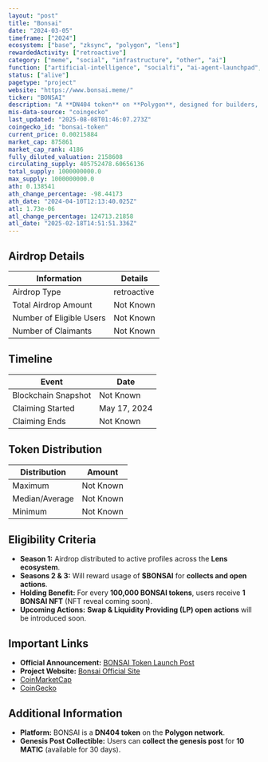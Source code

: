 ```yaml
---
layout: "post"
title: "Bonsai"
date: "2024-03-05"
timeframe: ["2024"]
ecosystem: ["base", "zksync", "polygon", "lens"]
rewardedActivity: ["retroactive"]
category: ["meme", "social", "infrastructure", "other", "ai"]
function: ["artificial-intelligence", "socialfi", "ai-agent-launchpad", "launchpad"]
status: ["alive"]
pagetype: "project"
website: "https://www.bonsai.meme/"
ticker: "BONSAI"
description: "A **DN404 token** on **Polygon**, designed for builders, explorers, and early adopters of onchain social."
mis-data-source: "coingecko"
last_updated: "2025-08-08T01:46:07.273Z"
coingecko_id: "bonsai-token"
current_price: 0.00215884
market_cap: 875861
market_cap_rank: 4186
fully_diluted_valuation: 2158608
circulating_supply: 405752478.60656136
total_supply: 1000000000.0
max_supply: 1000000000.0
ath: 0.138541
ath_change_percentage: -98.44173
ath_date: "2024-04-10T12:13:40.025Z"
atl: 1.73e-06
atl_change_percentage: 124713.21858
atl_date: "2025-02-18T14:51:51.336Z"
---
```


## Airdrop Details

| Information              | Details     |
| ------------------------ | ----------- |
| Airdrop Type             | retroactive |
| Total Airdrop Amount     | Not Known   |
| Number of Eligible Users | Not Known   |
| Number of Claimants      | Not Known   |

## Timeline

| Event               | Date         |
| ------------------- | ------------ |
| Blockchain Snapshot | Not Known    |
| Claiming Started    | May 17, 2024 |
| Claiming Ends       | Not Known    |

## Token Distribution

| Distribution   | Amount    |
| -------------- | --------- |
| Maximum        | Not Known |
| Median/Average | Not Known |
| Minimum        | Not Known |

## Eligibility Criteria

- **Season 1:** Airdrop distributed to active profiles across the **Lens ecosystem**.
- **Seasons 2 & 3:** Will reward usage of **$BONSAI** for **collects and open actions**.
- **Holding Benefit:** For every **100,000 BONSAI tokens**, users receive **1 BONSAI NFT** (NFT reveal coming soon).
- **Upcoming Actions:** **Swap & Liquidity Providing (LP) open actions** will be introduced soon.

## Important Links

- **Official Announcement:** [BONSAI Token Launch Post](https://hey.xyz/posts/0x02142f-0x01)
- **Project Website:** [Bonsai Official Site](https://www.bonsai.meme/)
- [CoinMarketCap ](https://coinmarketcap.com/currencies/bonsai/)
- [CoinGecko](https://www.coingecko.com/en/coins/bonsai-token)

## Additional Information

- **Platform:** BONSAI is a **DN404 token** on the **Polygon network**.
- **Genesis Post Collectible:** Users can **collect the genesis post** for **10 MATIC** (available for 30 days).